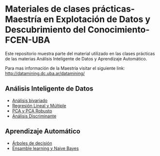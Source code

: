 # Materiales de clases prácticas- Maestría en Explotación de Datos y Descubrimiento del Conocimiento- FCEN-UBA

Este repositorio muestra parte del material utilizado en las clases prácticas de las materias Análisis Inteligente de Datos y Aprendizaje Automático.

Para mas información de la Maestría visitar el siguiente link: http://datamining.dc.uba.ar/datamining/

## Análisis Inteligente de Datos

- [Análisis bivariado](https://pamelapairo.github.io/maestria_DM/AID/analisis_univariado/04_analisis_univariado.html)
- [Regresión Lineal y Múltiple](https://pamelapairo.github.io/maestria_DM/AID/analisis_univariado/regresion/regresion_2024.html)
- [PCA y PCA Robusto](https://pamelapairo.github.io/maestria_DM/AID/PCA/2024/01_pca.html)
- [Análisis Discriminante](https://pamelapairo.github.io/maestria_DM/AID/AD/analisis_discriminante.html)

## Aprendizaje Automático

- [Árboles de decisión](https://pamelapairo.github.io/maestria_DM/aprendizaje_automatico/03_practica.html#1)
- [Ensamble learning y Naive Bayes](https://pamelapairo.github.io/maestria_DM/aprendizaje_automatico/ensamble_learning.html#1)

